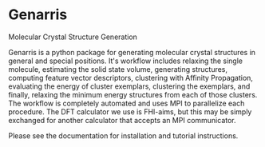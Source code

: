 # Genarris
Molecular Crystal Structure Generation

Genarris is a python package for generating molecular crystal structures in general and special positions. It's workflow includes relaxing the single molecule, estimating the solid state volume, generating structures, computing feature vector descriptors, clustering with Affinity Propagation, evaluating the energy of cluster exemplars, clustering the exemplars, and finally, relaxing the minimum energy structures from each of those clusters. The workflow is completely automated and uses MPI to parallelize each procedure. The DFT calculator we use is FHI-aims, but this may be simply exchanged for another calculator that accepts an MPI communicator.

Please see the documentation for installation and tutorial instructions.
